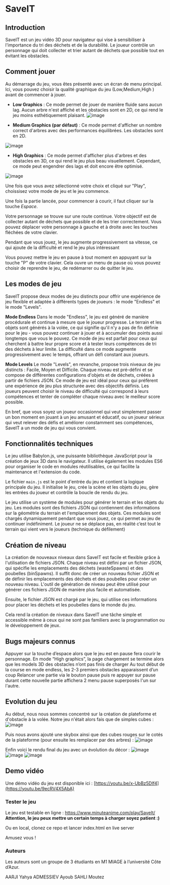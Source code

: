
# SaveIT

## Introduction

SaveIT est un jeu vidéo 3D pour navigateur qui vise à sensibiliser à l'importance du tri des déchets et de la durabilité. Le joueur contrôle un personnage qui doit collecter et trier autant de déchets que possible tout en évitant les obstacles.

## Comment jouer

Au démarrage du jeu, vous êtes présenté avec un écran de menu principal. Ici, vous pouvez choisir la qualité graphique du jeu (Low,Medium,High   ) avant de commencer à jouer. 

- **Low Graphics** : Ce mode permet de jouer de manière fluide sans aucun lag. Aucun arbre n'est affiché et les obstacles sont en 2D, ce qui rend le jeu moins esthétiquement plaisant.
![image](https://github.com/AyoubAdm/SaveIt/assets/64748357/b5a6c6dd-9c25-464d-9dd4-55ab8f93d2df)



- **Medium Graphics (par défaut)** : Ce mode permet d'afficher un nombre correct d'arbres avec des performances équilibrées. Les obstacles sont en 2D.

![image](https://github.com/AyoubAdm/SaveIt/assets/64748357/f9a0256f-0fb0-4cfd-bc26-0cea106498de)



- **High Graphics** : Ce mode permet d'afficher plus d'arbres et des obstacles en 3D, ce qui rend le jeu plus beau visuellement. Cependant, ce mode peut engendrer des lags et doit encore être optimisé.

![image](https://github.com/AyoubAdm/SaveIt/assets/64748357/afb52bbb-0364-41c5-938c-b70ba416503a)


Une fois que vous avez sélectionné votre choix et cliqué sur "Play", choissisez votre mode de jeu et le jeu commence.

Une fois la partie lancée, pour  commencer à courir,  il faut cliquer sur la touche *Espace*.

Votre personnage se trouve sur une route continue. Votre objectif est de collecter autant de déchets que possible et de les trier correctement. Vous pouvez déplacer votre personnage à gauche et à droite avec les touches fléchées de votre clavier.

Pendant que vous jouez, le jeu augmente progressivement sa vitesse, ce qui ajoute de la difficulté et rend le jeu plus intéressant

Vous pouvez mettre le jeu en pause à tout moment en appuyant sur la touche "P" de votre clavier. Cela ouvre un menu de pause où vous pouvez choisir de reprendre le jeu, de redémarrer ou de quitter le jeu.

## Les modes de jeu
SaveIT propose deux modes de jeu distincts pour offrir une expérience de jeu flexible et adaptée à différents types de joueurs : le mode "Endless" et le mode "Levels".

**Mode Endless**
Dans le mode "Endless", le jeu est généré de manière procédurale et continue à mesure que le joueur progresse. Le terrain et les objets sont générés à la volée, ce qui signifie qu'il n'y a pas de fin définie pour le jeu - vous pouvez continuer à jouer et à accumuler des points aussi longtemps que vous le pouvez. Ce mode de jeu est parfait pour ceux qui cherchent à battre leur propre score et à tester leurs compétences de tri des déchets à leur limite. La difficulté dans ce mode augmente progressivement avec le temps, offrant un défi constant aux joueurs.

**Mode Levels**
Le mode "Levels", en revanche, propose trois niveaux de jeu distincts : Facile, Moyen et Difficile. Chaque niveau est pré-défini et se compose de différentes configurations d'objets et de déchets, créées à partir de fichiers JSON. Ce mode de jeu est idéal pour ceux qui préfèrent une expérience de jeu plus structurée avec des objectifs définis. Les joueurs peuvent choisir le niveau de difficulté qui correspond à leurs compétences et tenter de compléter chaque niveau avec le meilleur score possible.

En bref, que vous soyez un joueur occasionnel qui veut simplement passer un bon moment en jouant à un jeu amusant et éducatif, ou un joueur sérieux qui veut relever des défis et améliorer constamment ses compétences, SaveIT a un mode de jeu qui vous convient.

## Fonctionnalités techniques

Le jeu utilise Babylon.js, une puissante bibliothèque JavaScript pour la création de jeux 3D dans le navigateur. Il utilise également les modules ES6 pour organiser le code en modules réutilisables, ce qui facilite la maintenance et l'extension du code.

Le fichier `main.js` est le point d'entrée du jeu et contient la logique principale du jeu. Il initialise le jeu, crée la scène et les objets du jeu, gère les entrées du joueur et contrôle la boucle de rendu du jeu.

Le jeu utilise un système de modules pour générer le terrain et les objets du jeu. Les modules sont des fichiers JSON qui contiennent des informations sur la géométrie du terrain et l'emplacement des objets. Ces modules sont chargés dynamiquement pendant que vous jouez, ce qui permet au jeu de continuer indéfiniment. Le joueur ne se déplace pas, en réalité c’est tout le terrain qui vient vers le joueurs (technique du défilement)

## Création de niveau
La création de nouveaux niveaux dans SaveIT est facile et flexible grâce à l'utilisation de fichiers JSON. Chaque niveau est défini par un fichier JSON, qui spécifie les emplacements des déchets (wasteSpawns) et des poubelles (binSpawns).
Il suffit donc de créer un nouveau fichier JSON et de définir les emplacements des déchets et des poubelles pour créer un nouveau niveau. L'outil de génération de niveau peut être utilisé pour générer ces fichiers JSON de manière plus facile et automatisée.

Ensuite, le fichier JSON est chargé par le jeu, qui utilise ces informations pour placer les déchets et les poubelles dans le monde du jeu.

Cela rend la création de niveaux dans SaveIT une tâche simple et accessible même à ceux qui ne sont pas familiers avec la programmation ou le développement de jeux.

## Bugs majeurs connus
Appuyer sur la touche d’espace alors que le jeu est en pause fera courir le personnage.
En mode “High graphics”, la page chargement se termine alors que les models 3D des obstacles n’ont pas finis de charger
Au tout début de la course en mode endless, les 2-3 premiers obstacles apparaissent d’un coup
Relancer une partie via le bouton pause puis re appuyer sur pause durant cette nouvelle partie affichera 2 menu pause superposés l'un sur l'autre.

## Evolution du jeu
Au début, nous nous sommes concentré sur la création de plateforme et d'obstacle à la volée. Notre jeu n'était alors fais que de simples cubes : 
![image](https://github.com/AyoubAdm/SaveIt/assets/64748357/ec4a78c2-0924-48ce-ab51-86a765f7c527)

Puis nous avons ajouté une skybox ainsi que des cubes rouges sur le cotés de la plateforme (pour ensuite les remplacer par des arbres) : 
![image](https://github.com/AyoubAdm/SaveIt/assets/64748357/51bc7169-d456-4630-9910-8933f76ad2a2)

Enfin voici le rendu final du jeu avec un évolution du décor : 
![image](https://i.ibb.co/GWndg4f/Sans-titre3.png)
![image](https://i.ibb.co/RvhYcBN/Sans-titre1.png)
![image](https://i.ibb.co/jG5WLDG/Sans-titre2.png)

## Demo vidéo

Une démo vidéo du jeu est disponible ici : [https://youtu.be/x-UbBz5Dlf4](https://youtu.be/9ecRV4X5AbA)

### Tester le jeu

Le jeu est testable en ligne : https://www.minuteanime.com/play/SaveIt/  **Attention, le jeu peux mettre un certain temps à charger soyez patient :)**

Ou en local, clonez ce repo et lancer index.html en live server

Amusez vous !


### Auteurs
Les auteurs sont un groupe de 3 étudiants en M1 MIAGE à l’université Côte d’Azur.


AARJI Yahya 
ADMESSIEV Ayoub
SAHLI Moutez

